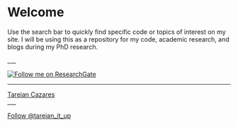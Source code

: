 # Welcome

<p>Use the search bar to quickly find specific code or topics of interest on my site. I will be using this as a repository for my code, academic research, and blogs during my PhD research. </p>
___

<a title="Follow me on ResearchGate" href="https://www.researchgate.net/profile/Tareian_Cazares?cp=shp"><img src="https://www.researchgate.net/images/public/profile_share_badge.png" alt="Follow me on ResearchGate" /></a>

___
<script type="text/javascript" src="https://platform.linkedin.com/badges/js/profile.js" async defer></script>

<div class="LI-profile-badge"  data-version="v1" data-size="medium" data-locale="en_US" data-type="vertical" data-theme="dark" data-vanity="tareian-cazares-83023766"><a class="LI-simple-link" href='https://www.linkedin.com/in/tareian-cazares-83023766?trk=profile-badge'>Tareian Cazares</a></div>
___
  
<a href="https://twitter.com/tareian_it_up?ref_src=twsrc%5Etfw" class="twitter-follow-button" data-show-count="false">Follow @tareian_it_up</a><script async src="https://platform.twitter.com/widgets.js" charset="utf-8"></script>
